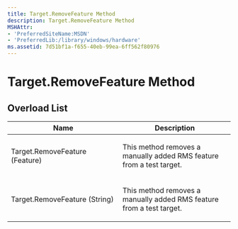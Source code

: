 ```yaml
---
title: Target.RemoveFeature Method
description: Target.RemoveFeature Method
MSHAttr:
- 'PreferredSiteName:MSDN'
- 'PreferredLib:/library/windows/hardware'
ms.assetid: 7d51bf1a-f655-40eb-99ea-6ff562f80976
---
```


# Target.RemoveFeature Method


## <span id="Overload_List"></span><span id="overload_list"></span><span id="OVERLOAD_LIST"></span>Overload List


<table>
<colgroup>
<col width="50%" />
<col width="50%" />
</colgroup>
<thead>
<tr class="header">
<th>Name</th>
<th>Description</th>
</tr>
</thead>
<tbody>
<tr class="odd">
<td><p>Target.RemoveFeature (Feature)</p></td>
<td><p>This method removes a manually added RMS feature from a test target.</p></td>
</tr>
<tr class="even">
<td><p>Target.RemoveFeature (String)</p></td>
<td><p>This method removes a manually added RMS feature from a test target.</p></td>
</tr>
</tbody>
</table>

 

 

 






